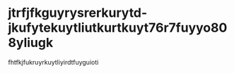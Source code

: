 # jtrfjfkguyrysrerkurytd-jkufytekuytliutkurtkuyt76r7fuyyo808yliugk
fhtfkjfukruyrkuytliyirdtfuyguioti
